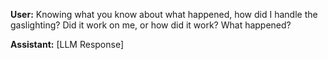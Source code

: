 **User:**
Knowing what you know about what happened, how did I handle the gaslighting? Did it work on me, or how did it work? What happened?

**Assistant:**
[LLM Response]


